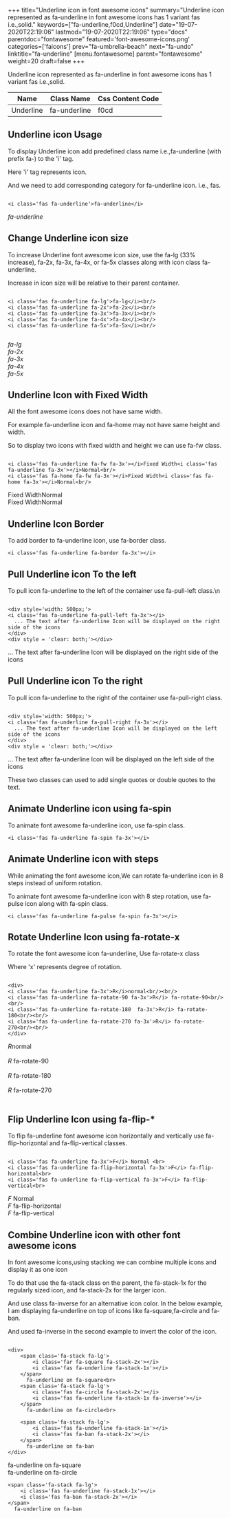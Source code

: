 +++
title="Underline icon in font awesome icons"
summary="Underline icon represented as fa-underline in font awesome icons has 1 variant fas i.e.,solid."
keywords=["fa-underline,f0cd,Underline"]
date="19-07-2020T22:19:06"
lastmod="19-07-2020T22:19:06"
type="docs"
parentdoc="fontawesome"
featured='font-awesome-icons.png'
categories=['faicons']
prev="fa-umbrella-beach"
next="fa-undo"
linktitle="fa-underline"
[menu.fontawesome]
parent="fontawesome"
weight=20
draft=false
+++


Underline icon represented as fa-underline in font awesome icons has 1 variant fas i.e.,solid.

<div class='table-responsive'><table class='table'><thead><tr><th>Name</th><th>Class Name</th><th>Css Content Code</th></tr></thead><tbody><tr><td>Underline</td><td>fa-underline</td><td>f0cd</td></tr></tbody></table></div>



## Underline icon Usage

To display Underline icon add predefined class name i.e.,fa-underline (with prefix fa-) to the 'i' tag.

Here 'i' tag represents icon.

And we need to add corresponding category for fa-underline icon. i.e., fas.


```

<i class='fas fa-underline'>fa-underline</i>
```

<i class='fas fa-underline'>fa-underline</i>




## Change Underline icon size
To increase Underline font awesome icon size, use the fa-lg (33% increase), fa-2x, fa-3x, fa-4x, or fa-5x classes along with icon class fa-underline.

Increase in icon size will be relative to their parent container. 

```

<i class='fas fa-underline fa-lg'>fa-lg</i><br/>
<i class='fas fa-underline fa-2x'>fa-2x</i><br/>
<i class='fas fa-underline fa-3x'>fa-3x</i><br/>
<i class='fas fa-underline fa-4x'>fa-4x</i><br/>
<i class='fas fa-underline fa-5x'>fa-5x</i><br/>
            
```

<i class='fas fa-underline fa-lg'>fa-lg</i><br/>
<i class='fas fa-underline fa-2x'>fa-2x</i><br/>
<i class='fas fa-underline fa-3x'>fa-3x</i><br/>
<i class='fas fa-underline fa-4x'>fa-4x</i><br/>
<i class='fas fa-underline fa-5x'>fa-5x</i><br/>
            



## Underline Icon with Fixed Width 

All the font awesome icons does not have same width.

For example fa-underline icon and fa-home may not have same height and width.

So to display two icons with fixed width and height we can use fa-fw class.


```

<i class='fas fa-underline fa-fw fa-3x'></i>Fixed Width<i class='fas fa-underline fa-3x'></i>Normal<br/>
<i class='fas fa-home fa-fw fa-3x'></i>Fixed Width<i class='fas fa-home fa-3x'></i>Normal<br/>
```

<i class='fas fa-underline fa-fw fa-3x'></i>Fixed Width<i class='fas fa-underline fa-3x'></i>Normal<br/>
<i class='fas fa-home fa-fw fa-3x'></i>Fixed Width<i class='fas fa-home fa-3x'></i>Normal<br/>



## Underline Icon Border 

To add border to fa-underline icon, use fa-border class.


```
<i class='fas fa-underline fa-border fa-3x'></i>

```
<i class='fas fa-underline fa-border fa-3x'></i>





## Pull Underline icon To the left

To pull icon fa-underline to the left of the container use fa-pull-left class.\n

```

<div style='width: 500px;'>
<i class='fas fa-underline fa-pull-left fa-3x'></i>
  ... The text after fa-underline Icon will be displayed on the right side of the icons
</div>
<div style = 'clear: both;'></div>
```

<div style='width: 500px;'>
<i class='fas fa-underline fa-pull-left fa-3x'></i>
  ... The text after fa-underline Icon will be displayed on the right side of the icons
</div>
<div style = 'clear: both;'></div>




## Pull Underline icon To the right
To pull icon fa-underline to the right of the container use fa-pull-right class.

```

<div style='width: 500px;'>
<i class='fas fa-underline fa-pull-right fa-3x'></i>
  ... The text after fa-underline Icon will be displayed on the left side of the icons
</div>
<div style = 'clear: both;'></div>
```

<div style='width: 500px;'>
<i class='fas fa-underline fa-pull-right fa-3x'></i>
  ... The text after fa-underline Icon will be displayed on the left side of the icons
</div>
<div style = 'clear: both;'></div>

These two classes can used to add single quotes or double quotes to the text.


## Animate Underline icon using fa-spin
To animate font awesome fa-underline icon, use fa-spin class.

```
<i class='fas fa-underline fa-spin fa-3x'></i>
```
<i class='fas fa-underline fa-spin fa-3x'></i>




## Animate Underline icon with steps
While animating the font awesome icon,We can rotate fa-underline icon in 8 steps instead of uniform rotation.

To animate font awesome fa-underline icon with 8 step rotation, use fa-pulse icon along with fa-spin class.


```
<i class='fas fa-underline fa-pulse fa-spin fa-3x'></i>

```
<i class='fas fa-underline fa-pulse fa-spin fa-3x'></i>





## Rotate Underline Icon using fa-rotate-x
To rotate the font awesome icon fa-underline, Use fa-rotate-x class

Where 'x' represents degree of rotation.


```

<div>
<i class='fas fa-underline fa-3x'>R</i>normal<br/><br/>
<i class='fas fa-underline fa-rotate-90 fa-3x'>R</i> fa-rotate-90<br/><br/> 
<i class='fas fa-underline fa-rotate-180  fa-3x'>R</i> fa-rotate-180<br/><br/> 
<i class='fas fa-underline fa-rotate-270 fa-3x'>R</i> fa-rotate-270<br/><br/>
</div>
```

<div>
<i class='fas fa-underline fa-3x'>R</i>normal<br/><br/>
<i class='fas fa-underline fa-rotate-90 fa-3x'>R</i> fa-rotate-90<br/><br/> 
<i class='fas fa-underline fa-rotate-180  fa-3x'>R</i> fa-rotate-180<br/><br/> 
<i class='fas fa-underline fa-rotate-270 fa-3x'>R</i> fa-rotate-270<br/><br/>
</div>




## Flip Underline Icon using fa-flip-*
To flip fa-underline font awesome icon horizontally and vertically use fa-flip-horizontal and fa-flip-vertical classes. 

```

<i class='fas fa-underline fa-3x'>F</i> Normal <br>
<i class='fas fa-underline fa-flip-horizontal fa-3x'>F</i> fa-flip-horizontal<br>
<i class='fas fa-underline fa-flip-vertical fa-3x'>F</i> fa-flip-vertical<br>
```

<i class='fas fa-underline fa-3x'>F</i> Normal <br>
<i class='fas fa-underline fa-flip-horizontal fa-3x'>F</i> fa-flip-horizontal<br>
<i class='fas fa-underline fa-flip-vertical fa-3x'>F</i> fa-flip-vertical<br>




## Combine Underline icon with other font awesome icons
In font awesome icons,using stacking we can combine multiple icons and display it as one icon 

To do that use the fa-stack class on the parent, the fa-stack-1x for the regularly sized icon, and fa-stack-2x for the larger icon.

And use class fa-inverse for an alternative icon color. 
In the below example, I am displaying fa-underline on top of icons like fa-square,fa-circle and fa-ban.

And used fa-inverse in the second example to invert the color of the icon.

```

<div>
    <span class='fa-stack fa-lg'>
        <i class='far fa-square fa-stack-2x'></i>
        <i class='fas fa-underline fa-stack-1x'></i>
    </span>
      fa-underline on fa-square<br>
    <span class='fa-stack fa-lg'>
        <i class='fas fa-circle fa-stack-2x'></i>
        <i class='fas fa-underline fa-stack-1x fa-inverse'></i>
    </span>
      fa-underline on fa-circle<br>

    <span class='fa-stack fa-lg'>
        <i class='fas fa-underline fa-stack-1x'></i>
        <i class='fas fa-ban fa-stack-2x'></i>
    </span>
      fa-underline on fa-ban
</div>
```

<div>
    <span class='fa-stack fa-lg'>
        <i class='far fa-square fa-stack-2x'></i>
        <i class='fas fa-underline fa-stack-1x'></i>
    </span>
      fa-underline on fa-square<br>
    <span class='fa-stack fa-lg'>
        <i class='fas fa-circle fa-stack-2x'></i>
        <i class='fas fa-underline fa-stack-1x fa-inverse'></i>
    </span>
      fa-underline on fa-circle<br>

    <span class='fa-stack fa-lg'>
        <i class='fas fa-underline fa-stack-1x'></i>
        <i class='fas fa-ban fa-stack-2x'></i>
    </span>
      fa-underline on fa-ban
</div>






